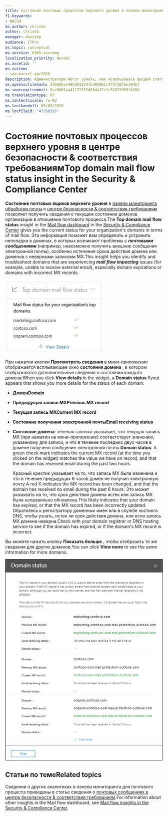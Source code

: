 ```yaml
---
title: Состояние почтовых процессов верхнего уровня в панели мониторинга почтового процесса
f1.keywords:
- NOCSH
ms.author: chrisda
author: chrisda
manager: dansimp
audience: ITPro
ms.topic: conceptual
ms.service: O365-seccomp
localization_priority: Normal
ms.assetid: ''
ms.custom:
- seo-marvel-apr2020
description: Администраторы могут узнать, как использовать высший статус почтовых ящиков в панели мониторинга обработки почты в центре управления безопасностью & соответствия требованиям, чтобы устранять проблемы, связанные с записями MX в их доменах электронной почты.
ms.openlocfilehash: 34b80bee48bd91524fbd95961c473f50fbe394b7
ms.sourcegitcommit: 9ce9001aa41172152458da27c1c52825355f426d
ms.translationtype: MT
ms.contentlocale: ru-RU
ms.lasthandoff: 09/03/2020
ms.locfileid: "47358316"
---
```

# <a name="top-domain-mail-flow-status-insight-in-the-security--compliance-center"></a><span data-ttu-id="fa839-103">Состояние почтовых процессов верхнего уровня в центре безопасности & соответствия требованиям</span><span class="sxs-lookup"><span data-stu-id="fa839-103">Top domain mail flow status insight in the Security & Compliance Center</span></span>

<span data-ttu-id="fa839-104">**Состояние почтовых ящиков верхнего уровня** в [панели мониторинга обработки почты](mail-flow-insights-v2.md) в [центре безопасности & соответствия требованиям](https://protection.office.com) позволяет получить сведения о текущем состоянии доменов организации в отношении почтового процесса.</span><span class="sxs-lookup"><span data-stu-id="fa839-104">The **Top domain mail flow status** insight in the [Mail flow dashboard](mail-flow-insights-v2.md) in the [Security & Compliance Center](https://protection.office.com) gives you the current status for your organization's domains in terms of mail flow.</span></span> <span data-ttu-id="fa839-105">Эта информация поможет вам определить и устранить неполадки в доменах, в которых возникают проблемы с ***почтовыми сообщениями*** (например, невозможно получить внешние сообщения электронной почты), особенно истечения срока действия домена или доменов с неверными записями MX.</span><span class="sxs-lookup"><span data-stu-id="fa839-105">This insight helps you identify and troubleshoot domains that are experiencing ***mail flow impacting*** issues (for example, unable to receive external email), especially domain expirations or domains with incorrect MX records.</span></span>

![Самый верхний мини-приложение состояния последовательности доменов на панели мониторинга "почтовый ящик" в центре безопасности & соответствия требованиям](../../media/mfi-top-domain-mail-flow-status-widget.png)

<span data-ttu-id="fa839-107">При нажатии кнопки **Просмотреть сведения** в мини-приложении отображается всплывающее окно **состояния домена** , в котором отображаются дополнительные сведения о состоянии каждого домена:</span><span class="sxs-lookup"><span data-stu-id="fa839-107">When you click **View details** in the widget, a **Domain status** flyout appears that shows you more details for the status of each domain:</span></span>

- <span data-ttu-id="fa839-108">**Домен**</span><span class="sxs-lookup"><span data-stu-id="fa839-108">**Domain**</span></span>
- <span data-ttu-id="fa839-109">**Предыдущая запись MX**</span><span class="sxs-lookup"><span data-stu-id="fa839-109">**Previous MX record**</span></span>
- <span data-ttu-id="fa839-110">**Текущая запись MX**</span><span class="sxs-lookup"><span data-stu-id="fa839-110">**Current MX record**</span></span>
- <span data-ttu-id="fa839-111">**Состояние получения электронной почты**</span><span class="sxs-lookup"><span data-stu-id="fa839-111">**Email receiving status**</span></span>
- <span data-ttu-id="fa839-112">**Состояние домена**: зеленая галочка указывает, что текущая запись MX (при нажатии на мини-приложение) соответствует значению, указанному для записи, и что в течение последних двух часов в домене получено сообщение электронной почты.</span><span class="sxs-lookup"><span data-stu-id="fa839-112">**Domain status**: A green check mark indicates the current MX record (at the time you clicked on the widget) matches the value we have on record, and that the domain has received email during the past two hours.</span></span>

  <span data-ttu-id="fa839-113">Красный крестик указывает на то, что запись MX была изменена и что в течение предыдущих 6 часов домен не получил электронную почту.</span><span class="sxs-lookup"><span data-stu-id="fa839-113">A red X indicates the MX record has been changed, and that the domain has received no email during the past 6 hours.</span></span> <span data-ttu-id="fa839-114">Это может указывать на то, что срок действия домена истек или запись MX была неправильно обновлена.</span><span class="sxs-lookup"><span data-stu-id="fa839-114">This likely indicates that your domain has expired, or that the MX record has been incorrectly updated.</span></span> <span data-ttu-id="fa839-115">Обратитесь к регистратору доменных имен или в службе хостинга DNS, чтобы узнать, истек ли срок действия домена, или если запись MX домена неверна.</span><span class="sxs-lookup"><span data-stu-id="fa839-115">Check with your domain registrar or DNS hosting service to see if the domain has expired, or if the domain's MX record is incorrect.</span></span>

<span data-ttu-id="fa839-116">Вы можете нажать кнопку **Показать больше** , чтобы отобразить те же сведения для других доменов.</span><span class="sxs-lookup"><span data-stu-id="fa839-116">You can click **View more** to see the same information for more domains.</span></span>

![Всплывающее окно со сведениями о состоянии почтовых процессов верхнего домена](../../media/mfi-top-domain-mail-flow-status-view-details.png)

## <a name="related-topics"></a><span data-ttu-id="fa839-118">Статьи по теме</span><span class="sxs-lookup"><span data-stu-id="fa839-118">Related topics</span></span>

<span data-ttu-id="fa839-119">Сведения о других аналитиках в панели мониторинга для почтового процесса приведены в статье сведения о [почтовых сообщениях в центре безопасности & соответствия требованиям](mail-flow-insights-v2.md).</span><span class="sxs-lookup"><span data-stu-id="fa839-119">For information about other insights in the Mail flow dashboard, see [Mail flow insights in the Security & Compliance Center](mail-flow-insights-v2.md).</span></span>
